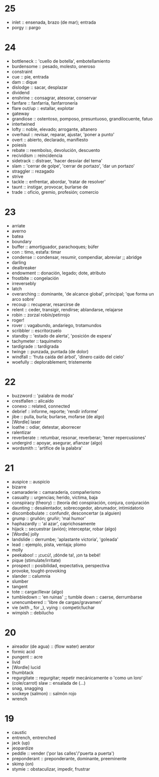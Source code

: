 # 25
* inlet :: ensenada, brazo (de mar); entrada
* porgy :: pargo
# 24
* bottleneck :: 'cuello de botella', embotellamiento
* burdensome :: pesado, molesto, oneroso
* constraint
* cue :: pie, entrada
* dam :: dique
* dislodge :: sacar, desplazar
* dividend
* enshrine :: consagrar, atesorar, conservar
* fanfare :: fanfarria, fanfarronería
* flare out/up :: estallar, explotar
* gateway
* grandiose :: ostentoso, pomposo, presuntuoso, grandilocuente, fatuo
* intertwined
* lofty :: noble, elevado; arrogante, altanero
* overhaul :: revisar, reparar, ajustar, 'poner a punto'
* overt :: abierto, declarado, manifiesto
* poiesis
* rebate :: reembolso, devolución, descuento
* recividism :: reincidencia
* sidetrack :: distraer, 'hacer desviar del tema'
* slam :: 'cerrar de golpe', 'cerrar de portazo', 'dar un portazo'
* straggler :: rezagado
* strive
* tackle :: enfrentar, abordar, 'tratar de resolver'
* taunt :: instigar, provocar, burlarse de
* trade :: oficio, gremio, profesión; comercio
# 23
* arriate
* averno
* batea
* boundary
* buffer :: amortiguador, parachoques; búfer
* con :: timo, estafa: timar
* condense :: condensar, resumir, compendiar, abreviar ;; abridge
* darling
* dealbreaker
* endowment :: donación, legado; dote, atributo
* frostbite :: congelación
* irreversebly
* latch
* overarching :: dominante, 'de alcance global', principal; 'que forma un arco sobre'
* recoup :: recuperar, resarcirse de
* relent :: ceder, transigir, rendirse; ablandarse, relajarse
* robin :: zorzal robín/petirrojo
* roger!
* rover :: vagabundo, andariego, trotamundos
* scribbler :: escritorzuelo
* standby :: 'estado de alerta', 'posición de espera'
* tachymeter :: taquímetro
* tardigrade :: tardigrada
* twinge :: punzada, puntada (de dolor)
* windfall :: 'fruta caída del árbol', 'dinero caído del cielo'
* woefully :: deplorablement; tristemente
# 22
* buzzword :: 'palabra de moda'
* crestfallen :: alicaído
* conexo :: related, connected
* debrief :: informe, reporte; 'rendir informe'
* jibe :: pulla, burla; burlarse, mofarse (de algo)
* [Wordle] laser
* loathe :: odiar, detestar, aborrecer
* ralentizar
* reverberate :: retumbar, resonar, reverberar; 'tener repercusiones'
* undergird :: apoyar, asegurar, afianzar (algo)
* wordsmith :: 'artifice de la palabra'
# 21
* auspice :: auspicio
* bizarre
* camaraderie :: camaradería, compañerismo
* casualty :: urgencias; herido, víctima, baja
* conspiracy (theory) :: (teoría de) conspiración, conjura, conjuración
* daunting :: desalentador, sobrecogedor, abrumador, intimidatorio
* discombobulate :: confundir, desconcertar (a alguien)
* grump :: gruñón; gruñir; 'mal humor'
* haphazardly :: 'al azar', caprichosamente
* hijack :: secuestrar (avión); interceptar, robar (algo)
* [Wordle] jolly
* landslide :: derrumbe; 'aplastante victoria', 'goleada'
* lead :: ejemplo, pista, ventaja; plomo
* molly
* peekaboo! :: ¡cucú!, ¡dónde ta!, ¡on ta bebé!
* pique (stimulate/irritate)
* prospect :: posibilidad, expectativa, perspectiva
* provoke, tought-provoking
* slander :: calumnia
* slumber
* tangent
* tote :: cargar/llevar (algo)
* tumbledown :: 'en ruinas' ;; tumble down :: caerse, derrumbarse
* unencumbered :: 'libre de cargas/gravamen'
* vie (with _ for _), vying :: competir/luchar
* wimpish :: debilucho
# 20
* aireador (de agua) :: (flow water) aerator
* formic acid
* pungent :: acre
* livid
* [Wordle] lucid
* thumbtack
* regurgitate :: regurgitar; repetir mecánicamente o 'como un loro'
* (cole/carrot) slaw :: ensalada de (...)
* snag, snagging
* sockeye (salmon) :: salmón rojo
* wrench
# 19
* caustic
* entrench, entrenched
* jack (up)
* jeopardize
* peddle :: vender ('por las calles'/'puerta a puerta')
* preponderant :: preponderante, dominante, preeminente
* skimp (on)
* stymie :: obstaculizar, impedir, frustrar
